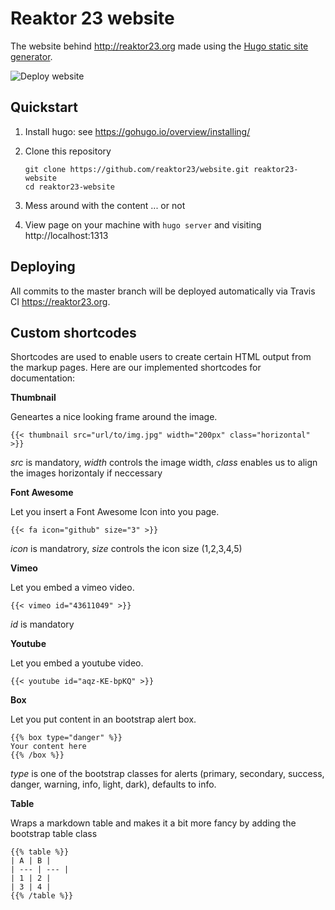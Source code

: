 Reaktor 23 website
==================

The website behind http://reaktor23.org made using the [Hugo static site generator](https://gohugo.io/).

![Deploy website](https://github.com/reaktor23/website/workflows/Deploy%20website/badge.svg?branch=master)

Quickstart
----------

1. Install hugo: see https://gohugo.io/overview/installing/
2. Clone this repository

    ```
    git clone https://github.com/reaktor23/website.git reaktor23-website
    cd reaktor23-website
    ```
4. Mess around with the content ... or not
5. View page on your machine with `hugo server` and visiting http://localhost:1313

Deploying
---------

All commits to the master branch will be deployed automatically via Travis CI https://reaktor23.org.

Custom shortcodes
-----------------

Shortcodes are used to enable users to create certain HTML output from the markup pages.
Here are our implemented shortcodes for documentation:

**Thumbnail**

Geneartes a nice looking frame around the image.

    {{< thumbnail src="url/to/img.jpg" width="200px" class="horizontal" >}}

_src_ is mandatory, _width_ controls the image width, _class_ enables us to align the images horizontaly if neccessary

**Font Awesome**

Let you insert a Font Awesome Icon into you page.

    {{< fa icon="github" size="3" >}}

_icon_ is mandatrory, _size_ controls the icon size (1,2,3,4,5)

**Vimeo**

Let you embed a vimeo video.

    {{< vimeo id="43611049" >}}

_id_ is mandatory

**Youtube**

Let you embed a youtube video.

    {{< youtube id="aqz-KE-bpKQ" >}}

**Box**

Let you put content in an bootstrap alert box.

    {{% box type="danger" %}}
    Your content here 
    {{% /box %}}

_type_ is one of the bootstrap classes for alerts (primary, secondary, success, danger, warning, info, light, dark), defaults to info.

**Table**

Wraps a markdown table and makes it a bit more fancy by adding the bootstrap table class

    {{% table %}}
    | A | B |
    | --- | --- |
    | 1 | 2 |
    | 3 | 4 |
    {{% /table %}}
